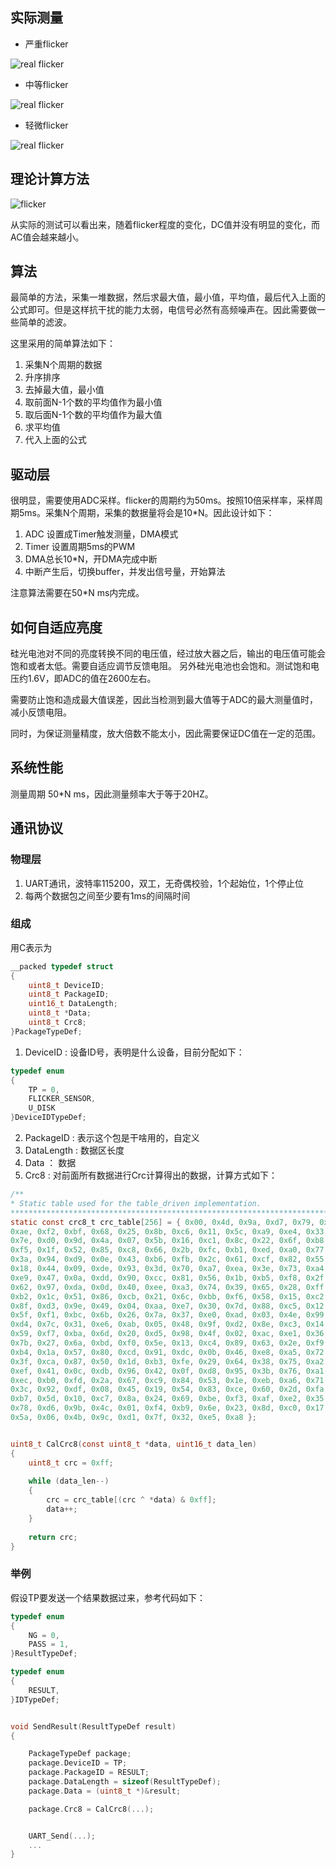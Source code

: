 ## 实际测量
* 严重flicker

![real flicker](Doc\real_flicker.png)

* 中等flicker

![real flicker](Doc\real_flicker1.png)

* 轻微flicker

![real flicker](Doc\real_flicker2.png)

## 理论计算方法
![flicker](Doc\flicker_equation.png)

从实际的测试可以看出来，随着flicker程度的变化，DC值并没有明显的变化，而AC值会越来越小。

## 算法
最简单的方法，采集一堆数据，然后求最大值，最小值，平均值，最后代入上面的公式即可。但是这样抗干扰的能力太弱，电信号必然有高频噪声在。因此需要做一些简单的滤波。

这里采用的简单算法如下：
1. 采集N个周期的数据
2. 升序排序
3. 去掉最大值，最小值
4. 取前面N-1个数的平均值作为最小值
5. 取后面N-1个数的平均值作为最大值
6. 求平均值
7. 代入上面的公式

## 驱动层
很明显，需要使用ADC采样。flicker的周期约为50ms。按照10倍采样率，采样周期5ms。采集N个周期，采集的数据量将会是10*N。因此设计如下：
1. ADC 设置成Timer触发测量，DMA模式
2. Timer 设置周期5ms的PWM
3. DMA总长10*N，开DMA完成中断
4. 中断产生后，切换buffer，并发出信号量，开始算法


注意算法需要在50*N ms内完成。

## 如何自适应亮度
硅光电池对不同的亮度转换不同的电压值，经过放大器之后，输出的电压值可能会饱和或者太低。需要自适应调节反馈电阻。
另外硅光电池也会饱和。测试饱和电压约1.6V，即ADC的值在2600左右。

需要防止饱和造成最大值误差，因此当检测到最大值等于ADC的最大测量值时，减小反馈电阻。

同时，为保证测量精度，放大倍数不能太小，因此需要保证DC值在一定的范围。


## 系统性能
测量周期 50*N ms，因此测量频率大于等于20HZ。

## 通讯协议
### 物理层
1. UART通讯，波特率115200，双工，无奇偶校验，1个起始位，1个停止位
2. 每两个数据包之间至少要有1ms的间隔时间

### 组成
用C表示为
```c
__packed typedef struct
{
    uint8_t DeviceID;
    uint8_t PackageID;
    uint16_t DataLength;
    uint8_t *Data;
    uint8_t Crc8;
}PackageTypeDef;
```
1. DeviceID : 设备ID号，表明是什么设备，目前分配如下：
``` c
typedef enum
{
    TP = 0,
    FLICKER_SENSOR,
    U_DISK
}DeviceIDTypeDef;
```
2. PackageID : 表示这个包是干啥用的，自定义
3. DataLength : 数据区长度
4. Data ： 数据
5. Crc8 : 对前面所有数据进行Crc计算得出的数据，计算方式如下：

```c
/**
* Static table used for the table_driven implementation.
*****************************************************************************/
static const crc8_t crc_table[256] = { 0x00, 0x4d, 0x9a, 0xd7, 0x79, 0x34, 0xe3,
0xae, 0xf2, 0xbf, 0x68, 0x25, 0x8b, 0xc6, 0x11, 0x5c, 0xa9, 0xe4, 0x33,
0x7e, 0xd0, 0x9d, 0x4a, 0x07, 0x5b, 0x16, 0xc1, 0x8c, 0x22, 0x6f, 0xb8,
0xf5, 0x1f, 0x52, 0x85, 0xc8, 0x66, 0x2b, 0xfc, 0xb1, 0xed, 0xa0, 0x77,
0x3a, 0x94, 0xd9, 0x0e, 0x43, 0xb6, 0xfb, 0x2c, 0x61, 0xcf, 0x82, 0x55,
0x18, 0x44, 0x09, 0xde, 0x93, 0x3d, 0x70, 0xa7, 0xea, 0x3e, 0x73, 0xa4,
0xe9, 0x47, 0x0a, 0xdd, 0x90, 0xcc, 0x81, 0x56, 0x1b, 0xb5, 0xf8, 0x2f,
0x62, 0x97, 0xda, 0x0d, 0x40, 0xee, 0xa3, 0x74, 0x39, 0x65, 0x28, 0xff,
0xb2, 0x1c, 0x51, 0x86, 0xcb, 0x21, 0x6c, 0xbb, 0xf6, 0x58, 0x15, 0xc2,
0x8f, 0xd3, 0x9e, 0x49, 0x04, 0xaa, 0xe7, 0x30, 0x7d, 0x88, 0xc5, 0x12,
0x5f, 0xf1, 0xbc, 0x6b, 0x26, 0x7a, 0x37, 0xe0, 0xad, 0x03, 0x4e, 0x99,
0xd4, 0x7c, 0x31, 0xe6, 0xab, 0x05, 0x48, 0x9f, 0xd2, 0x8e, 0xc3, 0x14,
0x59, 0xf7, 0xba, 0x6d, 0x20, 0xd5, 0x98, 0x4f, 0x02, 0xac, 0xe1, 0x36,
0x7b, 0x27, 0x6a, 0xbd, 0xf0, 0x5e, 0x13, 0xc4, 0x89, 0x63, 0x2e, 0xf9,
0xb4, 0x1a, 0x57, 0x80, 0xcd, 0x91, 0xdc, 0x0b, 0x46, 0xe8, 0xa5, 0x72,
0x3f, 0xca, 0x87, 0x50, 0x1d, 0xb3, 0xfe, 0x29, 0x64, 0x38, 0x75, 0xa2,
0xef, 0x41, 0x0c, 0xdb, 0x96, 0x42, 0x0f, 0xd8, 0x95, 0x3b, 0x76, 0xa1,
0xec, 0xb0, 0xfd, 0x2a, 0x67, 0xc9, 0x84, 0x53, 0x1e, 0xeb, 0xa6, 0x71,
0x3c, 0x92, 0xdf, 0x08, 0x45, 0x19, 0x54, 0x83, 0xce, 0x60, 0x2d, 0xfa,
0xb7, 0x5d, 0x10, 0xc7, 0x8a, 0x24, 0x69, 0xbe, 0xf3, 0xaf, 0xe2, 0x35,
0x78, 0xd6, 0x9b, 0x4c, 0x01, 0xf4, 0xb9, 0x6e, 0x23, 0x8d, 0xc0, 0x17,
0x5a, 0x06, 0x4b, 0x9c, 0xd1, 0x7f, 0x32, 0xe5, 0xa8 };


uint8_t CalCrc8(const uint8_t *data, uint16_t data_len)
{
    uint8_t crc = 0xff;
    
    while (data_len--) 
    {
        crc = crc_table[(crc ^ *data) & 0xff];
        data++;
    }
    
    return crc;
}
```

### 举例

假设TP要发送一个结果数据过来，参考代码如下：

```c
typedef enum
{
    NG = 0,
    PASS = 1,
}ResultTypeDef;

typedef enum
{
    RESULT,
}IDTypeDef;


void SendResult(ResultTypeDef result)
{

    PackageTypeDef package;
    package.DeviceID = TP;
    package.PackageID = RESULT;
    package.DataLength = sizeof(ResultTypeDef);
    package.Data = (uint8_t *)&result;

    package.Crc8 = CalCrc8(...);


    UART_Send(...);
    ...
}

```
